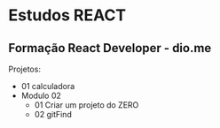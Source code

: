 # Estudos REACT

## Formação React Developer - dio.me

Projetos:

- 01 calculadora
- Modulo 02
  - 01 Criar um projeto do ZERO
  - 02 gitFind
